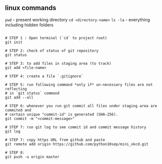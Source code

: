 ## linux commands

`pwd` - present working directory
`cd <directory-name>` 
`ls -la` - everything including hidden folders

```shell

# STEP 1 : Open terminal (`cd` to project root)
git init

# STEP 2: check of status of git repository
git status

# STEP 3: to add files in staging area (to track)
git add <file-name>

# STEP 4: create a file `.gitignore`

# STEP 5: run following command *only if* un-necessary files are not reflecting
# in `git status` command
git add --all

# STEP 6: whenever you run git commit all files under staging area are commited and
# certain unique "commit-id" is generated (SHA-256).
git commit -m "<commit-message>"

# STEP 7: run git log to see commit id and commit message history
git log

# STEP 7: copy https URL from github and paste 
git remote add origin https://github.com/python10sep/mini_xkcd.git

# STEP 8:
git push -u origin master
```

